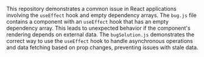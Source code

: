 This repository demonstrates a common issue in React applications involving the `useEffect` hook and empty dependency arrays. The `bug.js` file contains a component with an `useEffect` hook that has an empty dependency array. This leads to unexpected behavior if the component's rendering depends on external data.  The `bugSolution.js` demonstrates the correct way to use the `useEffect` hook to handle asynchronous operations and data fetching based on prop changes, preventing issues with stale data.